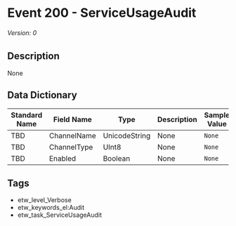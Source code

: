# Event 200 - ServiceUsageAudit
###### Version: 0

## Description
None

## Data Dictionary
|Standard Name|Field Name|Type|Description|Sample Value|
|---|---|---|---|---|
|TBD|ChannelName|UnicodeString|None|`None`|
|TBD|ChannelType|UInt8|None|`None`|
|TBD|Enabled|Boolean|None|`None`|

## Tags
* etw_level_Verbose
* etw_keywords_el:Audit
* etw_task_ServiceUsageAudit